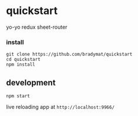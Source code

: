 # quickstart

yo-yo redux sheet-router

### install

```
git clone https://github.com/bradymat/quickstart
cd quickstart
npm install
```

## development

```
npm start
```

live reloading app at `http://localhost:9966/`
